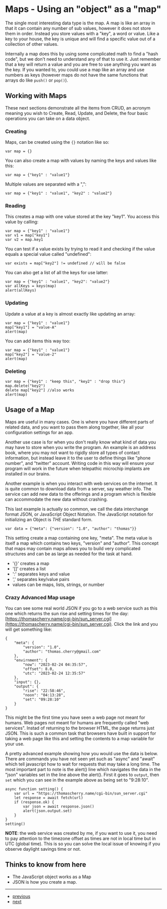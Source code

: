 # Maps - Using an "object" as a "map"

The single most interesting data type is the map. A map is like an array in that it can contain any number of sub values, however it does not store them in order. Instead you store values with a "key", a word or value. Like a key to your house, the key is unique and will find a specific value out of a collection of other values.

Internally a map does this by using some complicated math to find a "hash code", but we don't need to understand any of that to use it. Just remember that a key will return a value and you are free to use anything you want as the key. If you wanted to, you could use a map like an array and use numbers as keys (however maps do not have the same functions that arrays do like `push()` or `pop()`).

## Working with Maps

These next sections demonstrate all the items from CRUD, an acronym meaning you wish to Create, Read, Update, and Delete, the four basic operations you can take on a data object.

### Creating

Maps, can be created using the `{}` notation like so:

    var map = {}

You can also create a map with values by naming the keys and values like this:

    var map = {"key1" : "value1"}
    
Multiple values are separated with a ",":

    var map = {"key1" : "value1", "key2" : "value2"}

### Reading

This creates a map with one value stored at the key "key1". You access this value by calling:
    
    var map = {"key1" : "value1"}
    var v1 = map["key1"]
    var v2 = map.key1

You can test if a value exists by trying to read it and checking if the value equals a special value called "undefined":

    var exists = map["key2"] != undefined // will be false
    
You can also get a list of all the keys for use latter:

    var map = {"key1" : "value1", "key2": "value2"}
    var allKeys = keys(map)
    alert(allKeys)

### Updating

Update a value at a key is almost exactly like updating an array:

    var map = {"key1" : "value1"}
    map["key1"] = "value-A"
    alert(map)
    
You can add items this way too:

    var map = {"key1" : "value1"}
    map["key2"] = "value-2"
    alert(map)

### Deleting

    var map = {"key1" : "keep this", "key2" : "drop this"}
    map.delete("key2")
    delete map["key2"] //also works
    alert(map)

## Usage of a Map
Maps are useful in many cases. One is where you have different parts of related data, and you want to pass them along together, like all your configuration settings for an app.

Another use case is for when you don't really know what kind of data you may have to store when you write the program. An example is an address book, where you may not want to rigidly store all types of contact information, but instead leave it to the user to define things like "phone number", and "twitter" account. Writing code in this way will ensure your program will work in the future when  telepathic microchip implants are installed in our brains.

Another example is when you interact with web services on the internet. It is quite common to download data from a server, say weather info. The service can add new data to the offerings and a program which is flexible can accommodate the new data without crashing.

This last example is actually so common, we call the data interchange format JSON, or JavaScript Object Notation. The JavaScript notation for initializing an Object is *THE* standard form.

    var data = {"meta": {"version": "1.0", "author": "thomas"}}
    
This setting create a map containing one key, "meta". The meta value is itself a map which contains two keys, "version" and "author". This concept that maps may contain maps allows you to build very complicated structures and can be as large as needed for the task at hand.

* '{}' creates a map
* '[]' creates a list
* ':' separates keys and value
* ',' separates key/value pairs
* values can be maps, lists, strings, or number

### Crazy Advanced Map usage

You can see some real world JSON if you go to a web service such as this one which returns the sun rise and setting times for the day: [https://thomascherry.name/cgi-bin/sun_server.cgi](https://thomascherry.name/cgi-bin/sun_server.cgi). Click the link and you will get something like:

    {
        "meta": {
            "version": "1.0",
            "author": "thomas.cherry@gmail.com"
        },
        "envirnment": {
            "now": "2023-02-24 04:35:57",
            "offset": 8.0,
            "utc": "2023-02-24 12:35:57"
        },
        "input": {},
        "output": {
            "rise": "22:58:46",
            "noon": "04:13:28",
            "set": "09:28:10"
        }
    }
    
This might be the first time you have seen a web page not meant for humans. Web pages not meant for humans are frequently called "web services". Instad of returning to the browser HTML, the page returns just JSON. This is such a common task that browsers have built in support for taking a web page like this and setting the contents to a map variable for your use.
    
A pretty advanced example showing how you would use the data is below. There are commands you have not seen yet such as "async" and "await" which tell javascript how to wait for requests that may take a long time. The most important part to note is the alert() line which navigates the data in the "json" variables set in the line above the alert(). First it goes to `output`, then `set` which you can see in the example above as being set to "9:28:10".

    async function setting() {
        var url = "https://thomascherry.name/cgi-bin/sun_server.cgi"
        let response = await fetch(url)
        if (response.ok) {
            var json = await response.json()
            alert(json.output.set)
        }
    }
    setting()

**NOTE**: the web service was created by me, if you want to use it, you need to pay attention to the timezone offset as times are not in local time but in UTC (global time). This is so you can solve the local issue of knowing if you observe daylight savings time or not.

## Thinks to know from here

* The JavaScript object works as a Map
* JSON is how you create a map.

---
* [previous](06-arrays.md)
* [next](08-functions.md)
